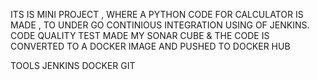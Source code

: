 ITS IS MINI PROJECT , WHERE A PYTHON CODE FOR CALCULATOR IS MADE , TO UNDER GO CONTINIOUS INTEGRATION USING OF JENKINS.
 CODE QUALITY TEST MADE MY SONAR CUBE &
THE CODE IS CONVERTED TO A DOCKER IMAGE
AND PUSHED TO DOCKER HUB


TOOLS 
JENKINS
DOCKER
GIT
